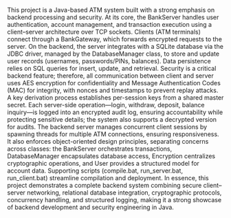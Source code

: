 This project is a Java-based ATM system built with a strong emphasis on backend processing and security. At its core, the BankServer handles user authentication, account management, and transaction execution using a client–server architecture over TCP sockets. Clients (ATM terminals) connect through a BankGateway, which forwards encrypted requests to the server. On the backend, the server integrates with a SQLite database via the JDBC driver, managed by the DatabaseManager class, to store and update user records (usernames, passwords/PINs, balances). Data persistence relies on SQL queries for insert, update, and retrieval.
Security is a critical backend feature; therefore, all communication between client and server uses AES encryption for confidentiality and Message Authentication Codes (MAC) for integrity, with nonces and timestamps to prevent replay attacks. A key derivation process establishes per-session keys from a shared master secret. Each server-side operation—login, withdraw, deposit, balance inquiry—is logged into an encrypted audit log, ensuring accountability while protecting sensitive details; the system also supports a decrypted version for audits.
The backend server manages concurrent client sessions by spawning threads for multiple ATM connections, ensuring responsiveness. It also enforces object-oriented design principles, separating concerns across classes: the BankServer orchestrates transactions, DatabaseManager encapsulates database access, Encryption centralizes cryptographic operations, and User provides a structured model for account data. Supporting scripts (compile.bat, run_server.bat, run_client.bat) streamline compilation and deployment.
In essence, this project demonstrates a complete backend system combining secure client–server networking, relational database integration, cryptographic protocols, concurrency handling, and structured logging, making it a strong showcase of backend development and security engineering in Java.

